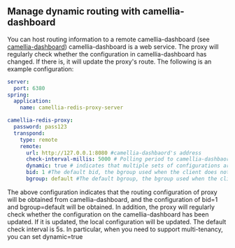 ## Manage dynamic routing with camellia-dashboard
You can host routing information to a remote camellia-dashboard (see [camellia-dashboard](/docs/dashboard/dashboard.md))
camellia-dashboard is a web service. The proxy will regularly check whether the configuration in camellia-dashboard has changed. If there is, it will update the proxy's route.
The following is an example configuration:
````yaml
server:
  port: 6380
spring:
  application:
    name: camellia-redis-proxy-server

camellia-redis-proxy:
  password: pass123
  transpond:
    type: remote
    remote:
      url: http://127.0.0.1:8080 #camellia-dashbaord's address
      check-interval-millis: 5000 # Polling period to camellia-dashbaord
      dynamic: true # indicates that multiple sets of configurations are supported, the default is true
      bid: 1 #The default bid, the bgroup used when the client does not declare its own bid and bgroup when requesting, can be the default, if the default, the request without bid/bgroup will be rejected
      bgroup: default #The default bgroup, the bgroup used when the client does not declare its own bid and bgroup when requesting, can be the default, if the default, the request without bid/bgroup will be rejected
````
The above configuration indicates that the routing configuration of proxy will be obtained from camellia-dashboard, and the configuration of bid=1 and bgroup=default will be obtained.
In addition, the proxy will regularly check whether the configuration on the camellia-dashboard has been updated. If it is updated, the local configuration will be updated. The default check interval is 5s.
In particular, when you need to support multi-tenancy, you can set dynamic=true